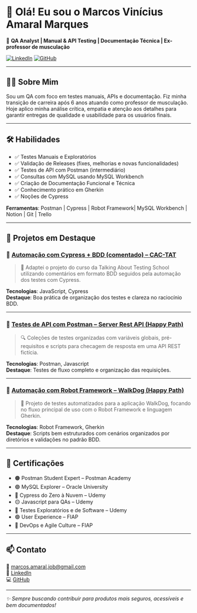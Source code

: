 # 👋 Olá! Eu sou o Marcos Vinícius Amaral Marques

🎯 **QA Analyst | Manual & API Testing | Documentação Técnica | Ex-professor de musculação**

[![LinkedIn](https://img.shields.io/badge/-LinkedIn-blue?logo=linkedin)](https://www.linkedin.com/in/marcosviniciusconnect)
[![GitHub](https://img.shields.io/badge/-GitHub-black?logo=github)](https://github.com/mvqe)

---

## 👨‍💻 Sobre Mim

Sou um QA com foco em testes manuais, APIs e documentação. Fiz minha transição de carreira após 6 anos atuando como professor de musculação. Hoje aplico minha análise crítica, empatia e atenção aos detalhes para garantir entregas de qualidade e usabilidade para os usuários finais.

---

## 🛠️ Habilidades

- ✅ Testes Manuais e Exploratórios
- ✅ Validação de Releases (fixes, melhorias e novas funcionalidades)
- ✅ Testes de API com Postman (intermediário)
- ✅ Consultas com MySQL usando MySQL Workbench
- ✅ Criação de Documentação Funcional e Técnica
- ✅ Conhecimento prático em Gherkin
- ✅ Noções de Cypress

**Ferramentas**: Postman | Cypress | Robot Framework| MySQL Workbench | Notion | Git | Trello

---

## 📂 Projetos em Destaque

### 🔹 [Automação com Cypress + BDD (comentado) – CAC-TAT](https://github.com/mvqe/CAC-TAT-cypress-tests)

> 🧪 Adaptei o projeto do curso da Talking About Testing School utilizando comentários em formato BDD seguidos pela automação dos testes com Cypress.

**Tecnologias**: JavaScript, Cypress  
**Destaque**: Boa prática de organização dos testes e clareza no raciocínio BDD.

---

### 🔹 [Testes de API com Postman – Server Rest API (Happy Path)](https://github.com/mvqe/server-rest-api-happy-path-postman-tests)

> 🔍 Coleções de testes organizadas com variáveis globais, pré-requisitos e scripts para checagem de resposta em uma API REST fictícia.

**Tecnologias**: Postman, Javascript  
**Destaque**: Testes de fluxo completo e organização das requisições.

---

### 🔹 [Automação com Robot Framework – WalkDog (Happy Path)](https://github.com/mvqe/walkdog-rf-happy-path-tests)

> 🤖 Projeto de testes automatizados para a aplicação WalkDog, focando no fluxo principal de uso com o Robot Framework e linguagem Gherkin.

**Tecnologias**: Robot Framework, Gherkin  
**Destaque**: Scripts bem estruturados com cenários organizados por diretórios e validações no padrão BDD.

---

## 🧾 Certificações

- 🟠 Postman Student Expert – Postman Academy  
- 🟣 MySQL Explorer – Oracle University  
- 🔵 Cypress do Zero à Nuvem – Udemy  
- 🟡 Javascript para QAs – Udemy  
- 🔵 Testes Exploratórios e de Software – Udemy  
- 🟢 User Experience – FIAP  
- 🔴 DevOps e Agile Culture – FIAP  

---

## 📫 Contato

📧 marcos.amaral.job@gmail.com  
🔗 [LinkedIn](https://www.linkedin.com/in/marcosviniciusconnect)  
💻 [GitHub](https://github.com/mvqe)

---

_✨ Sempre buscando contribuir para produtos mais seguros, acessíveis e bem documentados!_
